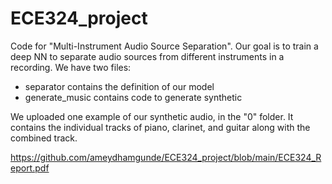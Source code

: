 # ECE324_project

Code for "Multi-Instrument Audio Source Separation". Our goal is to train a deep NN to separate audio sources from different instruments in a recording. 
We have two files:
- separator contains the definition of our model
- generate_music contains code to generate synthetic

We uploaded one example of our synthetic audio, in the "0" folder. It contains the individual tracks of piano, clarinet, and guitar along with the combined track. 

https://github.com/ameydhamgunde/ECE324_project/blob/main/ECE324_Report.pdf
